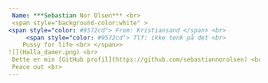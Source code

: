 ```yaml
---
 Name: ***Sebastian Nor Olsen*** <br>
 <span style="background-color:white" >
<span style="color: #9572cd"> From: Kristiansand </span> <br>
     <span style="color: #9572cd"> Tlf: ikke tenk på det <br>
    Pussy for life <br> </span>>
![](Halla_damer.png) <br>
 Dette er min [GitHub profil](https://github.com/sebastiannorolsen) <br>
 Peace out <br>
---
```

